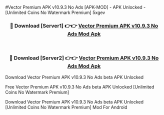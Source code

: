 #Vector Premium APK v10.9.3 No Ads [APK-MOD] - APK Unlocked - [Unlimited Coins No Watermark Premium] 5xgev



<div align="center">

<h3>🔴 Download [Server1] 👉👉 <a href="https://momento.my/?title=Vector_Premium_APK_v10.9.3_No_Ads">Vector Premium APK v10.9.3 No Ads Mod Apk</a></h3><br>

<h3>🔴 Download [Server2] 👉👉 <a href="https://momento.my/?title=Vector_Premium_APK_v10.9.3_No_Ads">Vector Premium APK v10.9.3 No Ads Mod Apk</a></h3>
</div>



Download Vector Premium APK v10.9.3 No Ads beta APK Unlocked

Free Vector Premium APK v10.9.3 No Ads beta APK Unlocked [Unlimited Coins No Watermark Premium]

Download Vector Premium APK v10.9.3 No Ads beta APK Unlocked [Unlimited Coins No Watermark Premium] Mod For Android
